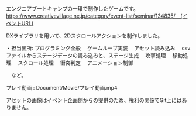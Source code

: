 エンジニアブートキャンプの一環で制作したゲームです。
https://www.creativevillage.ne.jp/category/event-list/seminar/134835/　(イベントURL)

DXライブラリを用いて、2Dスクロールアクションを制作しました。

・担当箇所: プログラミング全般
　ゲームループ実装
　アセット読み込み
　csvファイルからステージデータの読み込みと、ステージ生成
　攻撃処理
　移動処理
　スクロール処理
　衝突判定
　アニメーション制御

　など。
　

プレイ動画 : Document/Movie/プレイ動画.mp4

アセットの画像はイベント企画側からの提供のため、権利の関係でGit上にはありません。
